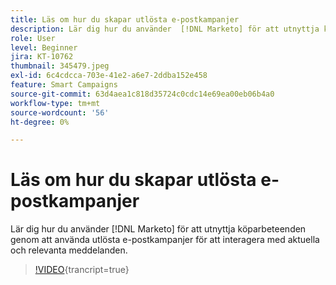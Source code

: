 ```yaml
---
title: Läs om hur du skapar utlösta e-postkampanjer
description: Lär dig hur du använder  [!DNL Marketo] för att utnyttja köparbeteenden genom att använda utlösta e-postkampanjer för att interagera med aktuella och relevanta meddelanden.
role: User
level: Beginner
jira: KT-10762
thumbnail: 345479.jpeg
exl-id: 6c4cdcca-703e-41e2-a6e7-2ddba152e458
feature: Smart Campaigns
source-git-commit: 63d4aea1c818d35724c0cdc14e69ea00eb06b4a0
workflow-type: tm+mt
source-wordcount: '56'
ht-degree: 0%

---
```


# Läs om hur du skapar utlösta e-postkampanjer

Lär dig hur du använder [!DNL Marketo] för att utnyttja köparbeteenden genom att använda utlösta e-postkampanjer för att interagera med aktuella och relevanta meddelanden.

>[!VIDEO](https://video.tv.adobe.com/v/345479/?quality=12&learn=on){trancript=true}
